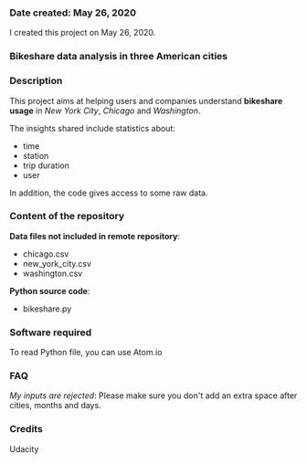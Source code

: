 ### Date created: May 26, 2020
I created this project on May 26, 2020.

### Bikeshare data analysis in three American cities

### Description
This project aims at helping users and companies understand **bikeshare 
usage** in _New York City_, _Chicago_ and _Washington_.

The insights shared include statistics about:
* time 
* station
* trip duration
* user

In addition, the code gives access to some raw data.

### Content of the repository

**Data files not included in remote repository**:
* chicago.csv
* new_york_city.csv
* washington.csv

**Python source code**: 
* bikeshare.py

### Software required

To read Python file, you can use Atom.io

### FAQ

_My inputs are rejected_:
Please make sure you don't add an extra space after cities, months and days.


### Credits
Udacity

